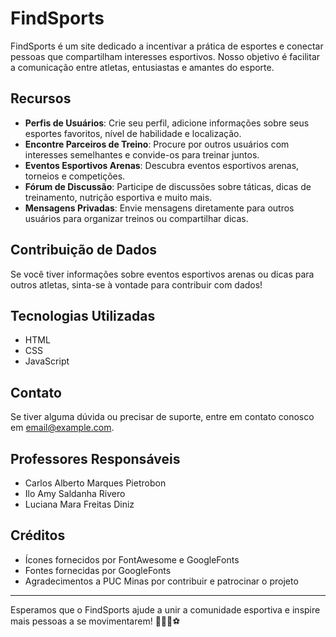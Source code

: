 # FindSports

FindSports é um site dedicado a incentivar a prática de esportes e conectar pessoas que compartilham interesses esportivos. Nosso objetivo é facilitar a comunicação entre atletas, entusiastas e amantes do esporte.

## Recursos

- **Perfis de Usuários**: Crie seu perfil, adicione informações sobre seus esportes favoritos, nível de habilidade e localização.
- **Encontre Parceiros de Treino**: Procure por outros usuários com interesses semelhantes e convide-os para treinar juntos.
- **Eventos Esportivos Arenas**: Descubra eventos esportivos arenas, torneios e competições.
- **Fórum de Discussão**: Participe de discussões sobre táticas, dicas de treinamento, nutrição esportiva e muito mais.
- **Mensagens Privadas**: Envie mensagens diretamente para outros usuários para organizar treinos ou compartilhar dicas.

## Contribuição de Dados

Se você tiver informações sobre eventos esportivos arenas ou dicas para outros atletas, sinta-se à vontade para contribuir com dados!

## Tecnologias Utilizadas

- HTML
- CSS
- JavaScript

## Contato

Se tiver alguma dúvida ou precisar de suporte, entre em contato conosco em email@example.com.

## Professores Responsáveis

- Carlos Alberto Marques Pietrobon
- Ilo Amy Saldanha Rivero
- Luciana Mara Freitas Diniz

## Créditos

- Ícones fornecidos por FontAwesome e GoogleFonts
- Fontes fornecidas por GoogleFonts
- Agradecimentos a PUC Minas por contribuir e patrocinar o projeto

---

Esperamos que o FindSports ajude a unir a comunidade esportiva e inspire mais pessoas a se movimentarem! 🏃‍♂️🏀⚽